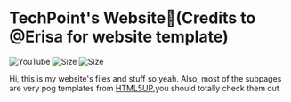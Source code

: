 # TechPoint's Website🎨(Credits to @Erisa for website template)
![YouTube](https://img.shields.io/youtube/channel/subscribers/UCwhBpx4YeI5UwloKvEYZ5kw?style=social) ![Size](https://img.shields.io/github/repo-size/Tecqh/tecqh.github.io) ![Size](https://img.shields.io/reddit/user-karma/combined/techpointch?style=social)

Hi, this is my website's files and stuff so yeah. Also, most of the subpages are very pog templates from [HTML5UP](https://html5up.net),you should totally check them out
